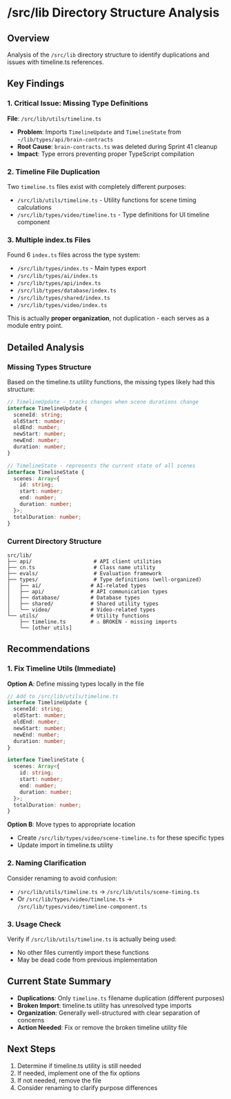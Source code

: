 # /src/lib Directory Structure Analysis

## Overview
Analysis of the `/src/lib` directory structure to identify duplications and issues with timeline.ts references.

## Key Findings

### 1. Critical Issue: Missing Type Definitions
**File**: `/src/lib/utils/timeline.ts`
- **Problem**: Imports `TimelineUpdate` and `TimelineState` from `~/lib/types/api/brain-contracts`
- **Root Cause**: `brain-contracts.ts` was deleted during Sprint 41 cleanup
- **Impact**: Type errors preventing proper TypeScript compilation

### 2. Timeline File Duplication
Two `timeline.ts` files exist with completely different purposes:
- `/src/lib/utils/timeline.ts` - Utility functions for scene timing calculations
- `/src/lib/types/video/timeline.ts` - Type definitions for UI timeline component

### 3. Multiple index.ts Files
Found 6 `index.ts` files across the type system:
- `/src/lib/types/index.ts` - Main types export
- `/src/lib/types/ai/index.ts`
- `/src/lib/types/api/index.ts`
- `/src/lib/types/database/index.ts`
- `/src/lib/types/shared/index.ts`
- `/src/lib/types/video/index.ts`

This is actually **proper organization**, not duplication - each serves as a module entry point.

## Detailed Analysis

### Missing Types Structure
Based on the timeline.ts utility functions, the missing types likely had this structure:

```typescript
// TimelineUpdate - tracks changes when scene durations change
interface TimelineUpdate {
  sceneId: string;
  oldStart: number;
  oldEnd: number;
  newStart: number;
  newEnd: number;
  duration: number;
}

// TimelineState - represents the current state of all scenes
interface TimelineState {
  scenes: Array<{
    id: string;
    start: number;
    end: number;
    duration: number;
  }>;
  totalDuration: number;
}
```

### Current Directory Structure
```
src/lib/
├── api/                    # API client utilities
├── cn.ts                   # Class name utility
├── evals/                  # Evaluation framework
├── types/                  # Type definitions (well-organized)
│   ├── ai/                # AI-related types
│   ├── api/               # API communication types
│   ├── database/          # Database types
│   ├── shared/            # Shared utility types
│   └── video/             # Video-related types
└── utils/                 # Utility functions
    ├── timeline.ts        # ⚠️ BROKEN - missing imports
    └── [other utils]
```

## Recommendations

### 1. Fix Timeline Utils (Immediate)
**Option A**: Define missing types locally in the file
```typescript
// Add to /src/lib/utils/timeline.ts
interface TimelineUpdate {
  sceneId: string;
  oldStart: number;
  oldEnd: number;
  newStart: number;
  newEnd: number;
  duration: number;
}

interface TimelineState {
  scenes: Array<{
    id: string;
    start: number;
    end: number;
    duration: number;
  }>;
  totalDuration: number;
}
```

**Option B**: Move types to appropriate location
- Create `/src/lib/types/video/scene-timeline.ts` for these specific types
- Update import in timeline.ts utility

### 2. Naming Clarification
Consider renaming to avoid confusion:
- `/src/lib/utils/timeline.ts` → `/src/lib/utils/scene-timing.ts`
- Or `/src/lib/types/video/timeline.ts` → `/src/lib/types/video/timeline-component.ts`

### 3. Usage Check
Verify if `/src/lib/utils/timeline.ts` is actually being used:
- No other files currently import these functions
- May be dead code from previous implementation

## Current State Summary
- **Duplications**: Only `timeline.ts` filename duplication (different purposes)
- **Broken Import**: timeline.ts utility has unresolved type imports
- **Organization**: Generally well-structured with clear separation of concerns
- **Action Needed**: Fix or remove the broken timeline utility file

## Next Steps
1. Determine if timeline.ts utility is still needed
2. If needed, implement one of the fix options
3. If not needed, remove the file
4. Consider renaming to clarify purpose differences